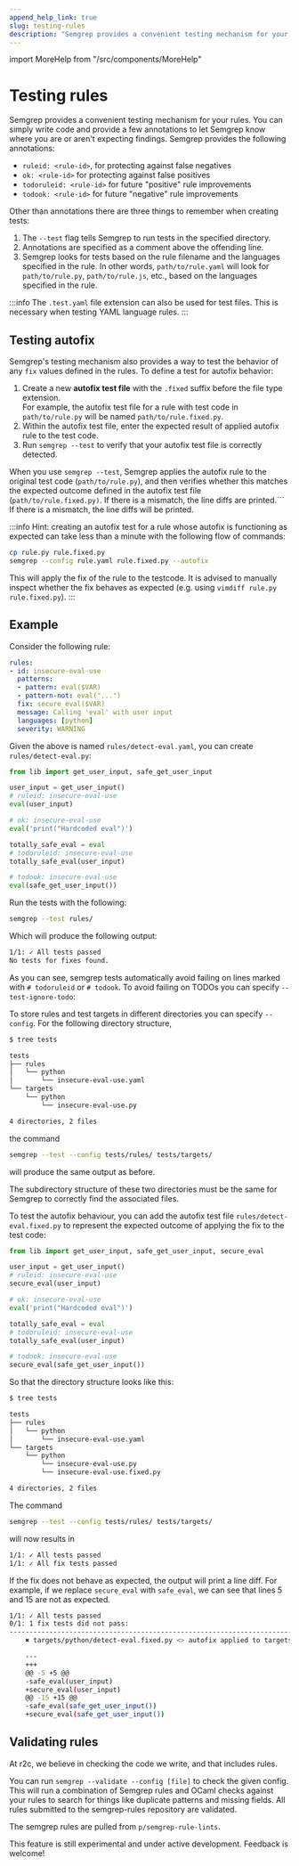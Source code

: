 ```yaml
---
append_help_link: true
slug: testing-rules
description: "Semgrep provides a convenient testing mechanism for your rules. You can simply write code and provide a few annotations to let Semgrep know where you are or aren't expecting findings."
---
```


import MoreHelp from "/src/components/MoreHelp"

# Testing rules

Semgrep provides a convenient testing mechanism for your rules. You can
simply write code and provide a few
annotations to let Semgrep know where you are or aren't expecting findings. Semgrep
provides the following annotations:

- `ruleid: <rule-id>`, for protecting against false negatives
- `ok: <rule-id>` for protecting against false positives
- `todoruleid: <rule-id>` for future "positive" rule improvements
- `todook: <rule-id>` for future "negative" rule improvements

Other than annotations there are three things to remember when creating tests:

1. The `--test` flag tells Semgrep to run tests in the specified directory.
2. Annotations are specified as a comment above the offending line.
3. Semgrep looks for tests based on the rule filename and the languages
   specified in the rule. In other words, `path/to/rule.yaml` will look for
   `path/to/rule.py`, `path/to/rule.js`, etc., based on the languages specified
   in the rule.

:::info
The `.test.yaml` file extension can also be used for test files. This is necessary when testing YAML language rules.
:::

## Testing autofix

Semgrep's testing mechanism also provides a way to test the behavior of any `fix` values defined in the rules.
To define a test for autofix behavior: 

1. Create a new **autofix test file** with the `.fixed` suffix before the file type extension.  
   For example, the autofix test file for a rule with test code in `path/to/rule.py` will be named `path/to/rule.fixed.py`.
2. Within the autofix test file, enter the expected result of applied autofix rule to the test code.
3. Run `semgrep --test` to verify that your autofix test file is correctly detected.

When you use `semgrep --test`, Semgrep applies the autofix rule to the original test code (`path/to/rule.py`), and then verifies whether this matches the expected outcome defined in the autofix test file (`path/to/rule.fixed.py)`. If there is a mismatch, the line diffs are printed.```
   If there is a mismatch, the line diffs will be printed.

:::info
Hint: creating an autofix test for a rule whose autofix is functioning as expected can take less than a minute with the following flow of commands:
```sh
cp rule.py rule.fixed.py
semgrep --config rule.yaml rule.fixed.py --autofix
```

This will apply the fix of the rule to the testcode. It is advised to manually inspect whether the fix behaves as expected (e.g. using `vimdiff rule.py rule.fixed.py`).
:::

## Example

Consider the following rule:

```yaml
rules:
- id: insecure-eval-use
  patterns:
  - pattern: eval($VAR)
  - pattern-not: eval("...")
  fix: secure_eval($VAR)
  message: Calling 'eval' with user input
  languages: [python]
  severity: WARNING
```

Given the above is named `rules/detect-eval.yaml`, you can create `rules/detect-eval.py`:

```python
from lib import get_user_input, safe_get_user_input

user_input = get_user_input()
# ruleid: insecure-eval-use
eval(user_input)

# ok: insecure-eval-use
eval('print("Hardcoded eval")')

totally_safe_eval = eval
# todoruleid: insecure-eval-use
totally_safe_eval(user_input)

# todook: insecure-eval-use
eval(safe_get_user_input())
```

Run the tests with the following:

```sh
semgrep --test rules/
```

Which will produce the following output:
```sh
1/1: ✓ All tests passed
No tests for fixes found.
```

As you can see, semgrep tests automatically avoid failing on lines marked with `# todoruleid` or `# todook`.
To avoid failing on TODOs you can specify `--test-ignore-todo`:

To store rules and test targets in different directories you can specify `--config`.
For the following directory structure,

```sh
$ tree tests

tests
├── rules
│   └── python
│       └── insecure-eval-use.yaml
└── targets
    └── python
        └── insecure-eval-use.py

4 directories, 2 files
```

the command

```sh
semgrep --test --config tests/rules/ tests/targets/
```

will produce the same output as before.

The subdirectory structure of these two directories must be the same for Semgrep to correctly find the associated files.

To test the autofix behaviour, you can add the autofix test file `rules/detect-eval.fixed.py` to represent the expected outcome of applying the fix to the test code:

```python
from lib import get_user_input, safe_get_user_input, secure_eval

user_input = get_user_input()
# ruleid: insecure-eval-use
secure_eval(user_input)

# ok: insecure-eval-use
eval('print("Hardcoded eval")')

totally_safe_eval = eval
# todoruleid: insecure-eval-use
totally_safe_eval(user_input)

# todook: insecure-eval-use
secure_eval(safe_get_user_input())
```

So that the directory structure looks like this:

```sh
$ tree tests

tests
├── rules
│   └── python
│       └── insecure-eval-use.yaml
└── targets
    └── python
        └── insecure-eval-use.py
        └── insecure-eval-use.fixed.py

4 directories, 2 files
```

The command

```sh
semgrep --test --config tests/rules/ tests/targets/
```

will now results in

```sh
1/1: ✓ All tests passed
1/1: ✓ All fix tests passed
```

If the fix does not behave as expected, the output will print a line diff.
For example, if we replace `secure_eval` with `safe_eval`, we can see that lines 5 and 15 are not as expected.

```sh
1/1: ✓ All tests passed
0/1: 1 fix tests did not pass:
--------------------------------------------------------------------------------
	✖ targets/python/detect-eval.fixed.py <> autofix applied to targets/python/detect-eval.py

	---
	+++
	@@ -5 +5 @@
	-safe_eval(user_input)
	+secure_eval(user_input)
	@@ -15 +15 @@
	-safe_eval(safe_get_user_input())
	+secure_eval(safe_get_user_input())

```


## Validating rules

At r2c, we believe in checking the code we write, and that includes rules.

You can run `semgrep --validate --config [file]` to check the given config. This will run a combination of Semgrep rules and OCaml checks against your rules to search for things like duplicate patterns and missing fields. All rules submitted to the semgrep-rules repository are validated.

The semgrep rules are pulled from `p/semgrep-rule-lints`.

This feature is still experimental and under active development. Feedback is welcome!

<MoreHelp />
